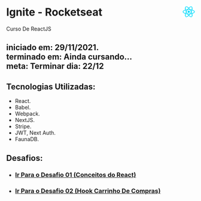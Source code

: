 # Ignite - Rocketseat <img src="./pictures/react.png" width="32px" style="float: right;">
 Curso De ReactJS

 

 iniciado em: 29/11/2021. <br/>
 terminado em: Ainda cursando... <br/>
 meta: Terminar dia: 22/12
---

## Tecnologias Utilizadas:

* React.
* Babel.
* Webpack.
* NextJS.
* Stripe.
* JWT, Next Auth.
* FaunaDB.
 
## Desafios:

* <h3><a href="https://github.com/Ignite-Desafios/Conceitos-React">Ir Para o Desafio 01 <strong>(Conceitos do React)</strong></a></h3>

* <h3><a href="https://github.com/Ignite-Desafios/Hook-Carrinho-De-Compras" target="_blank">Ir Para o Desafio 02 <strong>(Hook Carrinho De Compras)</strong></a></h3>

